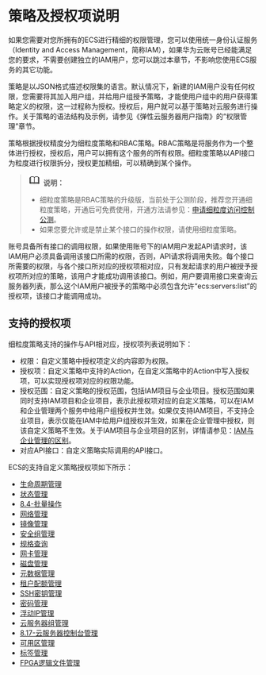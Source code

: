 # 策略及授权项说明<a name="ZH-CN_TOPIC_0170316409"></a>

如果您需要对您所拥有的ECS进行精细的权限管理，您可以使用统一身份认证服务（Identity and Access Management，简称IAM），如果华为云账号已经能满足您的要求，不需要创建独立的IAM用户，您可以跳过本章节，不影响您使用ECS服务的其它功能。

策略是以JSON格式描述权限集的语言。默认情况下，新建的IAM用户没有任何权限，您需要将其加入用户组，并给用户组授予策略，才能使用户组中的用户获得策略定义的权限，这一过程称为授权。授权后，用户就可以基于策略对云服务进行操作。关于策略的语法结构及示例，请参见《弹性云服务器用户指南》的“权限管理”章节。

策略根据授权精度分为细粒度策略和RBAC策略。RBAC策略是将服务作为一个整体进行授权，授权后，用户可以拥有这个服务的所有权限。细粒度策略以API接口为粒度进行权限拆分，授权更加精细，可以精确到某个操作。

>![](public_sys-resources/icon-note.gif) **说明：**   
>-   细粒度策略是RBAC策略的升级版，当前处于公测阶段，推荐您开通细粒度策略，开通后可免费使用，开通方法请参见：[申请细粒度访问控制公测](https://support.huaweicloud.com/usermanual-iam/iam_01_019.html)。  
>-   如果您要允许或是禁止某个接口的操作权限，请使用细粒度策略。  

账号具备所有接口的调用权限，如果使用账号下的IAM用户发起API请求时，该IAM用户必须具备调用该接口所需的权限，否则，API请求将调用失败。每个接口所需要的权限，与各个接口所对应的授权项相对应，只有发起请求的用户被授予授权项所对应的策略，该用户才能成功调用该接口。例如，用户要调用接口来查询云服务器列表，那么这个IAM用户被授予的策略中必须包含允许“ecs:servers:list”的授权项，该接口才能调用成功。

## 支持的授权项<a name="section794711451173"></a>

细粒度策略支持的操作与API相对应，授权项列表说明如下：

-   权限：自定义策略中授权项定义的内容即为权限。
-   授权项：自定义策略中支持的Action，在自定义策略中的Action中写入授权项，可以实现授权项对应的权限功能。
-   授权范围：自定义策略的授权范围，包括IAM项目与企业项目。授权范围如果同时支持IAM项目和企业项目，表示此授权项对应的自定义策略，可以在IAM和企业管理两个服务中给用户组授权并生效。如果仅支持IAM项目，不支持企业项目，表示仅能在IAM中给用户组授权并生效，如果在企业管理中授权，则该自定义策略不生效。关于IAM项目与企业项目的区别，详情请参见：[IAM与企业管理的区别](https://support.huaweicloud.com/iam_faq/iam_01_0101.html)。
-   对应API接口：自定义策略实际调用的API接口。

ECS的支持自定义策略授权项如下所示：

-   [生命周期管理](生命周期管理（API授权）.md)
-   [状态管理](状态管理（API授权）.md)
-   [8.4-批量操作](批量操作（API授权）.md)
-   [网络管理](网络管理（API授权）.md)
-   [镜像管理](镜像管理（API授权）.md)
-   [安全组管理](安全组管理（API授权）.md)
-   [规格查询](规格查询.md)
-   [网卡管理](网卡管理（API授权）.md)
-   [磁盘管理](磁盘管理（API授权）.md)
-   [元数据管理](元数据管理（API授权）.md)
-   [租户配额管理](租户配额管理（API授权）.md)
-   [SSH密钥管理](SSH密钥管理.md)
-   [密码管理](密码管理（API授权）.md)
-   [浮动IP管理](浮动IP管理（API授权）.md)
-   [云服务器组管理](云服务器组管理（API授权）.md)
-   [8.17-云服务器控制台管理](云服务器控制台管理（API授权）.md)
-   [可用区管理](可用区管理.md)
-   [标签管理](标签管理（API授权）.md)
-   [FPGA逻辑文件管理](FPGA逻辑文件管理（API授权）.md)

